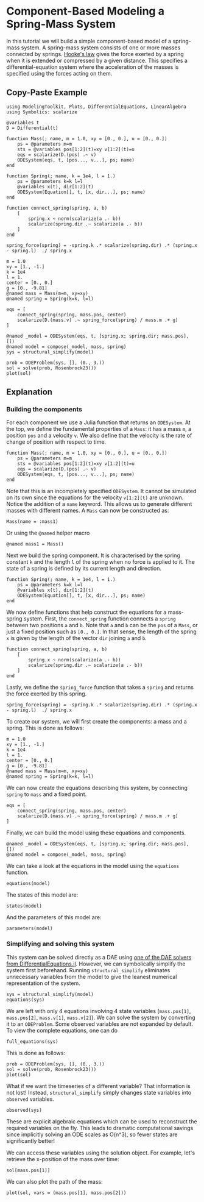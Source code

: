 # Component-Based Modeling a Spring-Mass System

In this tutorial we will build a simple component-based model of a spring-mass system. A spring-mass system consists of one or more masses connected by springs. [Hooke's law](https://en.wikipedia.org/wiki/Hooke%27s_law) gives the force exerted by a spring when it is extended or compressed by a given distance. This specifies a differential-equation system where the acceleration of the masses is specified using the forces acting on them.

## Copy-Paste Example

```@example component
using ModelingToolkit, Plots, DifferentialEquations, LinearAlgebra
using Symbolics: scalarize

@variables t
D = Differential(t)

function Mass(; name, m = 1.0, xy = [0., 0.], u = [0., 0.])
    ps = @parameters m=m
    sts = @variables pos[1:2](t)=xy v[1:2](t)=u
    eqs = scalarize(D.(pos) .~ v)
    ODESystem(eqs, t, [pos..., v...], ps; name)
end

function Spring(; name, k = 1e4, l = 1.)
    ps = @parameters k=k l=l
    @variables x(t), dir[1:2](t)
    ODESystem(Equation[], t, [x, dir...], ps; name)
end

function connect_spring(spring, a, b)
    [
        spring.x ~ norm(scalarize(a .- b))
        scalarize(spring.dir .~ scalarize(a .- b))
    ]
end

spring_force(spring) = -spring.k .* scalarize(spring.dir) .* (spring.x - spring.l)  ./ spring.x

m = 1.0
xy = [1., -1.]
k = 1e4
l = 1.
center = [0., 0.]
g = [0., -9.81]
@named mass = Mass(m=m, xy=xy)
@named spring = Spring(k=k, l=l)

eqs = [
    connect_spring(spring, mass.pos, center)
    scalarize(D.(mass.v) .~ spring_force(spring) / mass.m .+ g)
]

@named _model = ODESystem(eqs, t, [spring.x; spring.dir; mass.pos], [])
@named model = compose(_model, mass, spring)
sys = structural_simplify(model)

prob = ODEProblem(sys, [], (0., 3.))
sol = solve(prob, Rosenbrock23())
plot(sol)
```

## Explanation
### Building the components
For each component we use a Julia function that returns an `ODESystem`. At the top, we define the fundamental properties of a `Mass`: it has a mass `m`, a position `pos` and a velocity `v`. We also define that the velocity is the rate of change of position with respect to time.

```@example component
function Mass(; name, m = 1.0, xy = [0., 0.], u = [0., 0.])
    ps = @parameters m=m
    sts = @variables pos[1:2](t)=xy v[1:2](t)=u
    eqs = scalarize(D.(pos) .~ v)
    ODESystem(eqs, t, [pos..., v...], ps; name)
end
```

Note that this is an incompletely specified `ODESystem`. It cannot be simulated on its own since the equations for the velocity `v[1:2](t)` are unknown. Notice the addition of a `name` keyword. This allows us to generate different masses with different names. A `Mass` can now be constructed as:

```@example component
Mass(name = :mass1)
```

Or using the `@named` helper macro

```@example component
@named mass1 = Mass()
```

Next we build the spring component. It is characterised by the spring constant `k` and the length `l` of the spring when no force is applied to it. The state of a spring is defined by its current length and direction.

```@example component
function Spring(; name, k = 1e4, l = 1.)
    ps = @parameters k=k l=l
    @variables x(t), dir[1:2](t)
    ODESystem(Equation[], t, [x, dir...], ps; name)
end
```

We now define functions that help construct the equations for a mass-spring system. First, the `connect_spring` function connects a `spring` between two positions `a` and `b`. Note that `a` and `b` can be the `pos` of a `Mass`, or just a fixed position such as `[0., 0.]`. In that sense, the length of the spring `x` is given by the length of the vector `dir` joining `a` and `b`.

```@example component
function connect_spring(spring, a, b)
    [
        spring.x ~ norm(scalarize(a .- b))
        scalarize(spring.dir .~ scalarize(a .- b))
    ]
end
```

Lastly, we define the `spring_force` function that takes a `spring` and returns the force exerted by this spring.

```@example component
spring_force(spring) = -spring.k .* scalarize(spring.dir) .* (spring.x - spring.l)  ./ spring.x
```

To create our system, we will first create the components: a mass and a spring. This is done as follows:

```@example component
m = 1.0
xy = [1., -1.]
k = 1e4
l = 1.
center = [0., 0.]
g = [0., -9.81]
@named mass = Mass(m=m, xy=xy)
@named spring = Spring(k=k, l=l)
```

We can now create the equations describing this system, by connecting `spring` to `mass` and a fixed point.

```@example component
eqs = [
    connect_spring(spring, mass.pos, center)
    scalarize(D.(mass.v) .~ spring_force(spring) / mass.m .+ g)
]
```

Finally, we can build the model using these equations and components.

```@example component
@named _model = ODESystem(eqs, t, [spring.x; spring.dir; mass.pos], [])
@named model = compose(_model, mass, spring)
```

We can take a look at the equations in the model using the `equations` function.

```@example component
equations(model)
```

The states of this model are:

```@example component
states(model)
```

And the parameters of this model are:

```@example component
parameters(model)
```

### Simplifying and solving this system

This system can be solved directly as a DAE using [one of the DAE solvers from DifferentialEquations.jl](https://diffeq.sciml.ai/stable/solvers/dae_solve/). However, we can symbolically simplify the system first beforehand. Running `structural_simplify` eliminates unnecessary variables from the model to give the leanest numerical representation of the system.

```@example component
sys = structural_simplify(model)
equations(sys)
```

We are left with only 4 equations involving 4 state variables (`mass.pos[1]`,
`mass.pos[2]`, `mass.v[1]`, `mass.v[2]`). We can solve the system by converting
it to an `ODEProblem`. Some observed variables are not expanded by default. To
view the complete equations, one can do
```@example component
full_equations(sys)
```

This is done as follows:

```@example component
prob = ODEProblem(sys, [], (0., 3.))
sol = solve(prob, Rosenbrock23())
plot(sol)
```

What if we want the timeseries of a different variable? That information is not lost! Instead, `structural_simplify` simply changes state variables into `observed` variables.

```@example component
observed(sys)
```

These are explicit algebraic equations which can be used to reconstruct the required variables on the fly. This leads to dramatic computational savings since implicitly solving an ODE scales as O(n^3), so fewer states are significantly better!

We can access these variables using the solution object. For example, let's retrieve the x-position of the mass over time:

```@example component
sol[mass.pos[1]]
```

We can also plot the path of the mass:

```@example component
plot(sol, vars = (mass.pos[1], mass.pos[2]))
```

